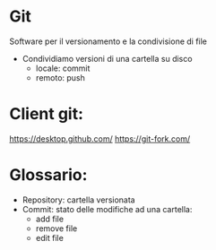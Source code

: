 # Git
Software per il versionamento e la condivisione di file

- Condividiamo versioni di una cartella su disco
    - locale: commit
    - remoto: push

# Client git:

https://desktop.github.com/
https://git-fork.com/

# Glossario:
- Repository: cartella versionata
- Commit: stato delle modifiche ad una cartella:
    - add file
    - remove file
    - edit file

